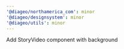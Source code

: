 ```yaml
---
'@diageo/northamerica_com': minor
'@diageo/designsystem': minor
'@diageo/utils': minor
---
```


Add StoryVideo component with background
